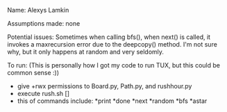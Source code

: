 Name: Alexys Lamkin

Assumptions made: none

Potential issues: Sometimes when calling bfs(), when next() is called, it invokes a maxrecursion error due to the deepcopy() method. 
				  I'm not sure why, but it only happens at random and very seldomly.

To run: (This is personally how I got my code to run TUX, but this could be common sense :))
 - give +rwx permissions to Board.py, Path.py, and rushhour.py
 - execute rush.sh <command> [<board>]
 - this of commands include:
	*print
    *done
    *next
    *random
    *bfs
    *astar
